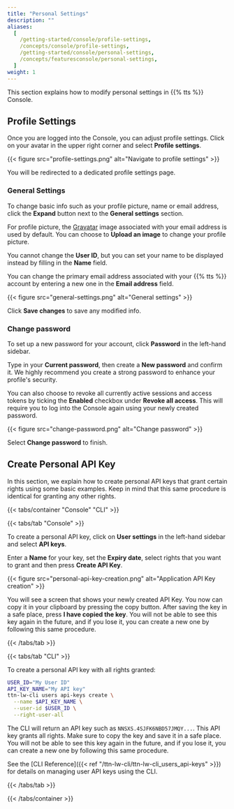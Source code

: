 ```yaml
---
title: "Personal Settings"
description: ""
aliases:
  [
    /getting-started/console/profile-settings,
    /concepts/console/profile-settings,
    /getting-started/console/personal-settings,
    /concepts/featuresconsole/personal-settings,
  ]
weight: 1
---
```


This section explains how to modify personal settings in {{% tts %}} Console.

<!--more-->

## Profile Settings

Once you are logged into the Console, you can adjust profile settings. Click on your avatar in the upper right corner and select **Profile settings**.

{{< figure src="profile-settings.png" alt="Navigate to profile settings" >}}

You will be redirected to a dedicated profile settings page.

### General Settings

To change basic info such as your profile picture, name or email address, click the **Expand** button next to the **General settings** section.

For profile picture, the [Gravatar](https://en.gravatar.com/) image associated with your email address is used by default. You can choose to **Upload an image** to change your profile picture.

You cannot change the **User ID**, but you can set your name to be displayed instead by filling in the **Name** field.

You can change the primary email address associated with your {{% tts %}} account by entering a new one in the **Email address** field.

{{< figure src="general-settings.png" alt="General settings" >}}

Click **Save changes** to save any modified info.

### Change password

To set up a new password for your account, click **Password** in the left-hand sidebar.

Type in your **Current password**, then create a **New password** and confirm it. We highly recommend you create a strong password to enhance your profile's security.

You can also choose to revoke all currently active sessions and access tokens by ticking the **Enabled** checkbox under **Revoke all access**. This will require you to log into the Console again using your newly created password.

{{< figure src="change-password.png" alt="Change password" >}}

Select **Change password** to finish.

## Create Personal API Key

In this section, we explain how to create personal API keys that grant certain rights using some basic examples. Keep in mind that this same procedure is identical for granting any other rights.

{{< tabs/container "Console" "CLI" >}}

{{< tabs/tab "Console" >}}

To create a personal API key, click on **User settings** in the left-hand sidebar and select **API keys**.

Enter a **Name** for your key, set the **Expiry date**, select rights that you want to grant and then press **Create API Key**.

{{< figure src="personal-api-key-creation.png" alt="Application API Key creation" >}}

You will see a screen that shows your newly created API Key. You now can copy it in your clipboard by pressing the copy button. After saving the key in a safe place, press **I have copied the key**. You will not be able to see this key again in the future, and if you lose it, you can create a new one by following this same procedure.

{{< /tabs/tab >}}

{{< tabs/tab "CLI" >}}

To create a personal API key with all rights granted:

```bash
USER_ID="My User ID"
API_KEY_NAME="My API key"
ttn-lw-cli users api-keys create \
  --name $API_KEY_NAME \
  --user-id $USER_ID \
  --right-user-all
```

The CLI will return an API key such as `NNSXS.4SJFK6NBD57JMQY...`. This API key grants all rights. Make sure to copy the key and save it in a safe place. You will not be able to see this key again in the future, and if you lose it, you can create a new one by following this same procedure.

See the [CLI Reference]({{< ref "/ttn-lw-cli/ttn-lw-cli_users_api-keys" >}}) for details on managing user API keys using the CLI.

{{< /tabs/tab >}}

{{< /tabs/container >}}
